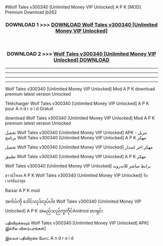 #Wolf Tales  v300340 [Unlimited Money VIP Unlocked] A P K [MOD] Premium Download jb262



<div align="center">

<h3>DOWNLOAD 1 >>> <a href="https://teeasianyam.web.app?sq=Wolf Tales  v300340 [Unlimited Money VIP Unlocked]">DOWNLOAD Wolf Tales  v300340 [Unlimited Money VIP Unlocked] </a></h3><br>

<h3>DOWNLOAD 2 >>> <a href="https://teeasianyam.web.app?sq=Wolf Tales  v300340 [Unlimited Money VIP Unlocked] ">Wolf Tales  v300340 [Unlimited Money VIP Unlocked]  DOWNLOAD </a></h3>

</div>


----------------------------------------------------------

----------------------------------------------------------

----------------------------------------------------------

----------------------------------------------------------


Wolf Tales  v300340 [Unlimited Money VIP Unlocked]  Mod A P K download premium latest version Unlocked

Télécharger Wolf Tales  v300340 [Unlimited Money VIP Unlocked]  A P K pour A n d r o i d Gratuit

download Wolf Tales  v300340 [Unlimited Money VIP Unlocked]  Mod A P K premium latest version Unlocked

تحميل Wolf Tales  v300340 [Unlimited Money VIP Unlocked]  APK - تنزيل برنامج Wolf Tales  v300340 [Unlimited Money VIP Unlocked]  A P K مهكر

تحميل Wolf Tales  v300340 [Unlimited Money VIP Unlocked]  مهكر اخر اصدار

تطبيق Wolf Tales  v300340 [Unlimited Money VIP Unlocked]  A P K مهكر

Wolf Tales  v300340 [Unlimited Money VIP Unlocked]  برابط مباشر للاندرويد

ดาวน์โหลด A P K Wolf Tales  v300340 [Unlimited Money VIP Unlocked]  รับเวอร์ชันล่าสุด

Baixar A P K mod

အက်ပ်ကို ဒေါင်းလုဒ်လုပ်ပါ။ Wolf Tales  v300340 [Unlimited Money VIP Unlocked]  A P K အမည်သည်ကူကိုင်Andriod ဗားရှင်း

பதிவிறக்கவும் Wolf Tales  v300340 [Unlimited Money VIP Unlocked]  APK[ இல்லை விளம்பரங்கள்] 
 
இலவச பதிவிறக்க மோட் A n d r o i d



